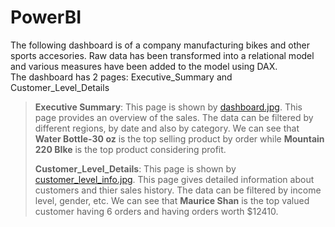 # PowerBI  
The following dashboard is of a company manufacturing bikes and other sports accesories. Raw data has been transformed into a relational model and various measures have been added to the model using DAX.  
The dashboard has 2 pages: Executive_Summary and Customer_Level_Details  
>**Executive Summary**: This page is shown by [dashboard.jpg](https://github.com/akbarali2/PowerBI/blob/main/dashboard.jpg).
> This page provides an overview of the sales. The data can be filtered by different regions, by date and also by category. We can see that **Water Bottle-30 oz** is the top selling product by order while **Mountain 220 BIke** is the top product considering profit.
>
>**Customer_Level_Details**: This page is shown by [customer_level_info.jpg](https://github.com/akbarali2/PowerBI/blob/main/customer_level_info.jpg). This page gives detailed information about customers and thier sales history. The data can be filtered by income level, gender, etc. We can see that **Maurice Shan** is the top valued customer having 6 orders and having orders worth $12410. 
